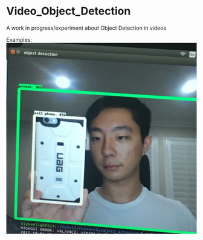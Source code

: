 # Video_Object_Detection
A work in progress/experiment about Object Detection in videos

Examples:
![1](/media/1.JPG)

